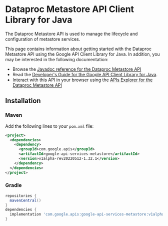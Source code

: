 # Dataproc Metastore API Client Library for Java

The Dataproc Metastore API is used to manage the lifecycle and configuration of metastore services.

This page contains information about getting started with the Dataproc Metastore API
using the Google API Client Library for Java. In addition, you may be interested
in the following documentation:

* Browse the [Javadoc reference for the Dataproc Metastore API][javadoc]
* Read the [Developer's Guide for the Google API Client Library for Java][google-api-client].
* Interact with this API in your browser using the [APIs Explorer for the Dataproc Metastore API][api-explorer]

## Installation

### Maven

Add the following lines to your `pom.xml` file:

```xml
<project>
  <dependencies>
    <dependency>
      <groupId>com.google.apis</groupId>
      <artifactId>google-api-services-metastore</artifactId>
      <version>v1alpha-rev20220512-1.32.1</version>
    </dependency>
  </dependencies>
</project>
```

### Gradle

```gradle
repositories {
  mavenCentral()
}
dependencies {
  implementation 'com.google.apis:google-api-services-metastore:v1alpha-rev20220512-1.32.1'
}
```

[javadoc]: https://googleapis.dev/java/google-api-services-metastore/latest/index.html
[google-api-client]: https://github.com/googleapis/google-api-java-client/
[api-explorer]: https://developers.google.com/apis-explorer/#p/metastore/v1/
